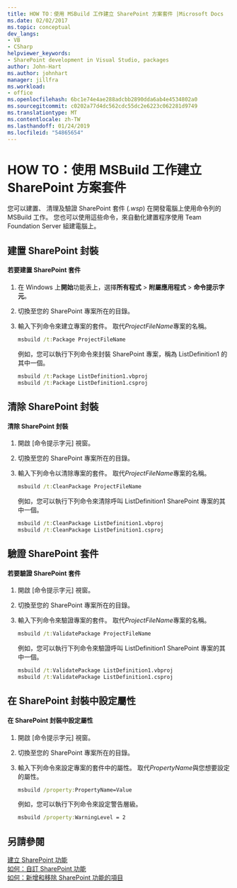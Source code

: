 ```yaml
---
title: HOW TO：使用 MSBuild 工作建立 SharePoint 方案套件 |Microsoft Docs
ms.date: 02/02/2017
ms.topic: conceptual
dev_langs:
- VB
- CSharp
helpviewer_keywords:
- SharePoint development in Visual Studio, packages
author: John-Hart
ms.author: johnhart
manager: jillfra
ms.workload:
- office
ms.openlocfilehash: 6bc1e74e4ae288adcbb2890dda6ab4e4534802a0
ms.sourcegitcommit: c0202a77d4dc562cdc55dc2e6223c062281d9749
ms.translationtype: MT
ms.contentlocale: zh-TW
ms.lasthandoff: 01/24/2019
ms.locfileid: "54865654"
---
```

# <a name="how-to-create-a-sharepoint-solution-package-by-using-msbuild-tasks"></a>HOW TO：使用 MSBuild 工作建立 SharePoint 方案套件
  您可以建置、 清理及驗證 SharePoint 套件 (*.wsp*) 在開發電腦上使用命令列的 MSBuild 工作。 您也可以使用這些命令，來自動化建置程序使用 Team Foundation Server 組建電腦上。  
  
## <a name="build-a-sharepoint-package"></a>建置 SharePoint 封裝  
  
#### <a name="to-build-a-sharepoint-package"></a>若要建置 SharePoint 套件  
  
1.  在 Windows 上**開始**功能表上，選擇**所有程式** > **附屬應用程式** > **命令提示字元**。  
  
2.  切換至您的 SharePoint 專案所在的目錄。  
  
3.  輸入下列命令來建立專案的套件。 取代*ProjectFileName*專案的名稱。  
  
    ```cmd  
    msbuild /t:Package ProjectFileName  
    ```  
  
     例如，您可以執行下列命令來封裝 SharePoint 專案，稱為 ListDefinition1 的其中一個。  
  
    ```cmd  
    msbuild /t:Package ListDefinition1.vbproj  
    msbuild /t:Package ListDefinition1.csproj  
    ```  
  
## <a name="clean-a-sharepoint-package"></a>清除 SharePoint 封裝  
  
#### <a name="to-clean-a-sharepoint-package"></a>清除 SharePoint 封裝  
  
1.  開啟 [命令提示字元] 視窗。  
  
2.  切換至您的 SharePoint 專案所在的目錄。  
  
3.  輸入下列命令以清除專案的套件。 取代*ProjectFileName*專案的名稱。  
  
    ```cmd  
    msbuild /t:CleanPackage ProjectFileName  
    ```  
  
     例如，您可以執行下列命令來清除呼叫 ListDefinition1 SharePoint 專案的其中一個。  
  
    ```cmd  
    msbuild /t:CleanPackage ListDefinition1.vbproj  
    msbuild /t:CleanPackage ListDefinition1.csproj  
    ```  
  
## <a name="validate-a-sharepoint-package"></a>驗證 SharePoint 套件  
  
#### <a name="to-validate-a-sharepoint-package"></a>若要驗證 SharePoint 套件  
  
1.  開啟 [命令提示字元] 視窗。  
  
2.  切換至您的 SharePoint 專案所在的目錄。  
  
3.  輸入下列命令來驗證專案的套件。 取代*ProjectFileName*專案的名稱。  
  
    ```cmd  
    msbuild /t:ValidatePackage ProjectFileName  
    ```  
  
     例如，您可以執行下列命令來驗證呼叫 ListDefinition1 SharePoint 專案的其中一個。  
  
    ```cmd  
    msbuild /t:ValidatePackage ListDefinition1.vbproj  
    msbuild /t:ValidatePackage ListDefinition1.csproj  
    ```  
  
## <a name="set-properties-in-a-sharepoint-package"></a>在 SharePoint 封裝中設定屬性  
  
#### <a name="to-set-a-property-in-a-sharepoint-package"></a>在 SharePoint 封裝中設定屬性  
  
1.  開啟 [命令提示字元] 視窗。  
  
2.  切換至您的 SharePoint 專案所在的目錄。  
  
3.  輸入下列命令來設定專案的套件中的屬性。 取代*PropertyName*與您想要設定的屬性。  
  
    ```cmd  
    msbuild /property:PropertyName=Value  
    ```  
  
     例如，您可以執行下列命令來設定警告層級。  
  
    ```cmd  
    msbuild /property:WarningLevel = 2  
    ```  
  
## <a name="see-also"></a>另請參閱
 [建立 SharePoint 功能](../sharepoint/creating-sharepoint-features.md)   
 [如何：自訂 SharePoint 功能](../sharepoint/how-to-customize-a-sharepoint-feature.md)   
 [如何：新增和移除 SharePoint 功能的項目](../sharepoint/how-to-add-and-remove-items-to-sharepoint-features.md)  
